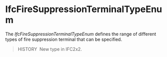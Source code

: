 IfcFireSuppressionTerminalTypeEnum
==================================

The _IfcFireSuppressionTerminalTypeEnum_ defines the range of different types of fire suppression terminal that can be specified.

> HISTORY&nbsp; New type in IFC2x2.
